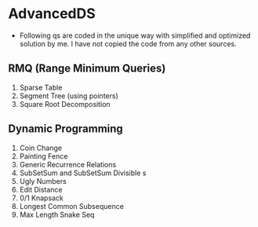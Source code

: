 # AdvancedDS

* Following qs are coded in the unique way with simplified and optimized solution by me. I have not copied the code from any other sources.

## RMQ (Range Minimum Queries)
  1. Sparse Table
  2. Segment Tree (using pointers)
  3. Square Root Decomposition

## Dynamic Programming
  1. Coin Change 
  2. Painting Fence
  3. Generic Recurrence Relations 
  4. SubSetSum and SubSetSum Divisible s  
  5. Ugly Numbers
  6. Edit Distance
  7. 0/1 Knapsack 
  8. Longest Common Subsequence 
  9. Max Length Snake Seq

